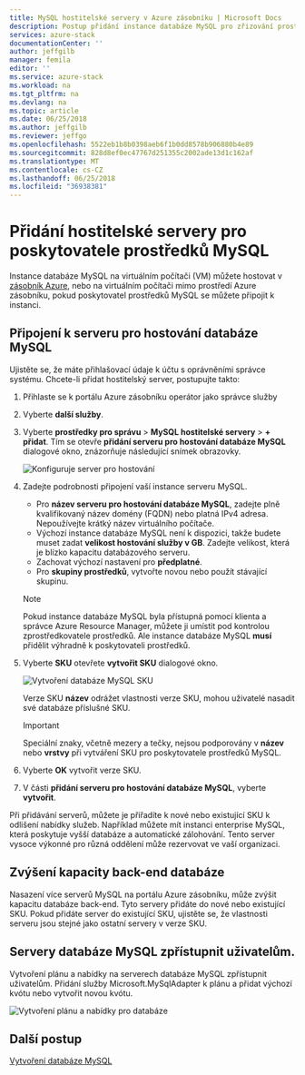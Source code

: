 ```yaml
---
title: MySQL hostitelské servery v Azure zásobníku | Microsoft Docs
description: Postup přidání instance databáze MySQL pro zřizování prostřednictvím poskytovatele prostředků adaptér MySQL
services: azure-stack
documentationCenter: ''
author: jeffgilb
manager: femila
editor: ''
ms.service: azure-stack
ms.workload: na
ms.tgt_pltfrm: na
ms.devlang: na
ms.topic: article
ms.date: 06/25/2018
ms.author: jeffgilb
ms.reviewer: jeffgo
ms.openlocfilehash: 5522eb1b8b0398aeb6f1b0dd8578b906880b4e89
ms.sourcegitcommit: 828d8ef0ec47767d251355c2002ade13d1c162af
ms.translationtype: MT
ms.contentlocale: cs-CZ
ms.lasthandoff: 06/25/2018
ms.locfileid: "36938381"
---
```

# <a name="add-hosting-servers-for-the-mysql-resource-provider"></a>Přidání hostitelské servery pro poskytovatele prostředků MySQL

Instance databáze MySQL na virtuálním počítači (VM) můžete hostovat v [zásobník Azure](azure-stack-poc.md), nebo na virtuálním počítači mimo prostředí Azure zásobníku, pokud poskytovatel prostředků MySQL se můžete připojit k instanci.

## <a name="connect-to-a-mysql-hosting-server"></a>Připojení k serveru pro hostování databáze MySQL

Ujistěte se, že máte přihlašovací údaje k účtu s oprávněními správce systému. Chcete-li přidat hostitelský server, postupujte takto:

1. Přihlaste se k portálu Azure zásobníku operátor jako správce služby
2. Vyberte **další služby**.
3. Vyberte **prostředky pro správu** > **MySQL hostitelské servery** > **+ přidat**. Tím se otevře **přidání serveru pro hostování databáze MySQL** dialogové okno, znázorňuje následující snímek obrazovky.

   ![Konfiguruje server pro hostování](./media/azure-stack-mysql-rp-deploy/mysql-add-hosting-server-2.png)

4. Zadejte podrobnosti připojení vaší instance serveru MySQL.

   * Pro **název serveru pro hostování databáze MySQL**, zadejte plně kvalifikovaný název domény (FQDN) nebo platná IPv4 adresa. Nepoužívejte krátký název virtuálního počítače.
   * Výchozí instance databáze MySQL není k dispozici, takže budete muset zadat **velikost hostování služby v GB**. Zadejte velikost, která je blízko kapacitu databázového serveru.
   * Zachovat výchozí nastavení pro **předplatné**.
   * Pro **skupiny prostředků**, vytvořte novou nebo použít stávající skupinu.

   > [!NOTE]
   > Pokud instance databáze MySQL byla přístupná pomocí klienta a správce Azure Resource Manager, můžete ji umístit pod kontrolou zprostředkovatele prostředků. Ale instance databáze MySQL **musí** přidělit výhradně k poskytovateli prostředků.

5. Vyberte **SKU** otevřete **vytvořit SKU** dialogové okno.

   ![Vytvoření databáze MySQL SKU](./media/azure-stack-mysql-rp-deploy/mysql-new-sku.png)

   Verze SKU **název** odrážet vlastnosti verze SKU, mohou uživatelé nasadit své databáze příslušné SKU.

   >[!IMPORTANT]
   >Speciální znaky, včetně mezery a tečky, nejsou podporovány v **název** nebo **vrstvy** při vytváření SKU pro poskytovatele prostředků MySQL.

6. Vyberte **OK** vytvořit verze SKU.
7. V části **přidání serveru pro hostování databáze MySQL**, vyberte **vytvořit**.

Při přidávání serverů, můžete je přiřadíte k nové nebo existující SKU k odlišení nabídky služeb. Například můžete mít instanci enterprise MySQL, která poskytuje vyšší databáze a automatické zálohování. Tento server vysoce výkonné pro různá oddělení může rezervovat ve vaší organizaci.

## <a name="increase-backend-database-capacity"></a>Zvýšení kapacity back-end databáze

Nasazení více serverů MySQL na portálu Azure zásobníku, může zvýšit kapacitu databáze back-end. Tyto servery přidáte do nové nebo existující SKU. Pokud přidáte server do existující SKU, ujistěte se, že vlastnosti serveru jsou stejné jako ostatní servery v verze SKU.

## <a name="make-mysql-database-servers-available-to-your-users"></a>Servery databáze MySQL zpřístupnit uživatelům.

Vytvoření plánu a nabídky na serverech databáze MySQL zpřístupnit uživatelům. Přidání služby Microsoft.MySqlAdapter k plánu a přidat výchozí kvótu nebo vytvořit novou kvótu.

![Vytvoření plánu a nabídky pro databáze](./media/azure-stack-mysql-rp-deploy/mysql-new-plan.png)

## <a name="next-steps"></a>Další postup

[Vytvoření databáze MySQL](azure-stack-mysql-resource-provider-databases.md)
